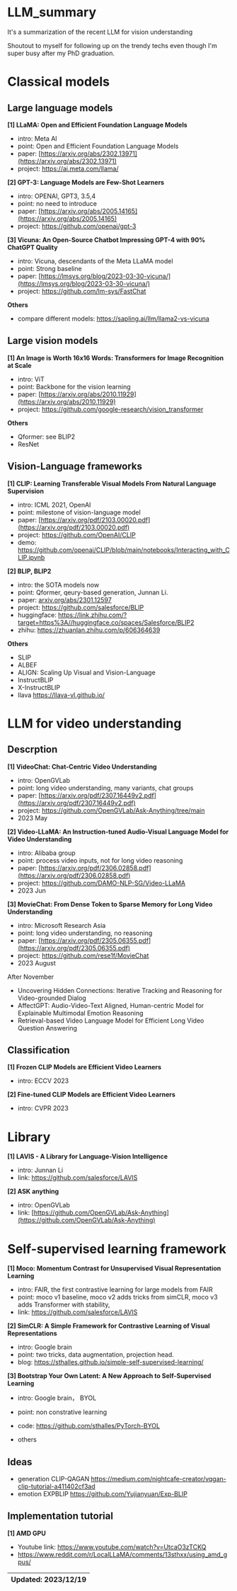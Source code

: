 # LLM_summary
It's a summarization of the recent LLM for vision understanding

Shoutout to myself for following up on the trendy techs even though I'm super busy after my PhD graduation.

# Classical models

## Large language models

**[1] LLaMA: Open and Efficient Foundation Language Models**
- intro: Meta AI
- point: Open and Efficient Foundation Language Models
- paper: [https://arxiv.org/abs/2302.13971](https://arxiv.org/abs/2302.13971)
- project: https://ai.meta.com/llama/

**[2] GPT-3: Language Models are Few-Shot Learners**
- intro: OPENAI, GPT3, 3.5,4
- point: no need to introduce
- paper: [https://arxiv.org/abs/2005.14165](https://arxiv.org/abs/2005.14165)
- project: https://github.com/openai/gpt-3

**[3] Vicuna: An Open-Source Chatbot Impressing GPT-4 with 90\% ChatGPT Quality**
- intro: Vicuna, descendants of the Meta LLaMA model 
- point: Strong baseline
- paper: [https://lmsys.org/blog/2023-03-30-vicuna/](https://lmsys.org/blog/2023-03-30-vicuna/)
- project: https://github.com/lm-sys/FastChat

**Others**
- compare different models: https://sapling.ai/llm/llama2-vs-vicuna

## Large vision models

**[1] An Image is Worth 16x16 Words: Transformers for Image Recognition at Scale**
- intro: ViT
- point: Backbone for the vision learning
- paper: [https://arxiv.org/abs/2010.11929](https://arxiv.org/abs/2010.11929)
- project: https://github.com/google-research/vision_transformer


**Others**
- Qformer: see BLIP2
- ResNet

## Vision-Language frameworks

**[1] CLIP: Learning Transferable Visual Models From Natural Language Supervision**
- intro: ICML 2021, OpenAI
- point: milestone of vision-language model
- paper: [https://arxiv.org/pdf/2103.00020.pdf](https://arxiv.org/pdf/2103.00020.pdf)
- project: https://github.com/OpenAI/CLIP
- demo: https://github.com/openai/CLIP/blob/main/notebooks/Interacting_with_CLIP.ipynb

**[2] BLIP, BLIP2**
- intro: the SOTA models now
- point: Qformer, qeury-based generation, Junnan Li.
- paper: [arxiv.org/abs/2301.12597](arxiv.org/abs/2301.12597)
- project: https://github.com/salesforce/BLIP
- huggingface: https://link.zhihu.com/?target=https%3A//huggingface.co/spaces/Salesforce/BLIP2
- zhihu: https://zhuanlan.zhihu.com/p/606364639


**Others**
- SLIP
- ALBEF
- ALIGN: Scaling Up Visual and Vision-Language
- InstructBLIP
- X-InstructBLIP
- llava https://llava-vl.github.io/


# LLM for video understanding

## Descrption

**[1] VideoChat: Chat-Centric Video Understanding**
- intro: OpenGVLab
- point: long video understanding, many variants, chat groups
- paper: [https://arxiv.org/pdf/2307.16449v2.pdf](https://arxiv.org/pdf/2307.16449v2.pdf)
- project: https://github.com/OpenGVLab/Ask-Anything/tree/main
- 2023 May

**[2] Video-LLaMA: An Instruction-tuned Audio-Visual Language Model for Video Understanding**
- intro: Alibaba group 
- point: process video inputs, not for long video reasoning
- paper: [https://arxiv.org/pdf/2306.02858.pdf](https://arxiv.org/pdf/2306.02858.pdf)
- project: https://github.com/DAMO-NLP-SG/Video-LLaMA
- 2023 Jun

**[3] MovieChat: From Dense Token to Sparse Memory for Long Video Understanding**
- intro: Microsoft Research Asia
- point: long video understanding, no reasoning
- paper: [https://arxiv.org/pdf/2305.06355.pdf](https://arxiv.org/pdf/2305.06355.pdf)
- project: https://github.com/rese1f/MovieChat
- 2023 August

After November
- Uncovering Hidden Connections: Iterative Tracking and Reasoning for Video-grounded Dialog
- AffectGPT: Audio-Video-Text Aligned, Human-centric Model for Explainable Multimodal Emotion Reasoning
- Retrieval-based Video Language Model for Efficient Long Video Question Answering

## Classification

**[1] Frozen CLIP Models are Efficient Video Learners**
- intro: ECCV 2023

**[2] Fine-tuned CLIP Models are Efficient Video Learners**
- intro: CVPR 2023

# Library
**[1] LAVIS - A Library for Language-Vision Intelligence**
- intro: Junnan Li
- link: https://github.com/salesforce/LAVIS

**[2] ASK anything**
- intro: OpenGVLab
- link: [https://github.com/OpenGVLab/Ask-Anything](https://github.com/OpenGVLab/Ask-Anything)

  
# Self-supervised learning framework
**[1] Moco: Momentum Contrast for Unsupervised Visual Representation Learning**
- intro: FAIR, the first contrastive learning for large models from FAIR
- point: moco v1 baseline, moco v2 adds tricks from simCLR, moco v3 adds Transformer with stability, 
- link: https://github.com/salesforce/LAVIS

**[2] SimCLR: A Simple Framework for Contrastive Learning of Visual Representations**
- intro: Google brain
- point: two tricks, data augmentation, projection head.
- blog: https://sthalles.github.io/simple-self-supervised-learning/


**[3] Bootstrap Your Own Latent: A New Approach to Self-Supervised Learning**
- intro: Google brain， BYOL
- point: non constrative learning
- code: https://github.com/sthalles/PyTorch-BYOL

- others


## Ideas
- generation CLIP-QAGAN
https://medium.com/nightcafe-creator/vqgan-clip-tutorial-a411402cf3ad
- emotion EXPBLIP
https://github.com/Yujianyuan/Exp-BLIP


## Implementation tutorial
**[1] AMD GPU**
- Youtube link: https://www.youtube.com/watch?v=UtcaO3zTCKQ
- https://www.reddit.com/r/LocalLLaMA/comments/13sthxx/using_amd_gpus/


| Updated: 2023/12/19|
| :---------: |
